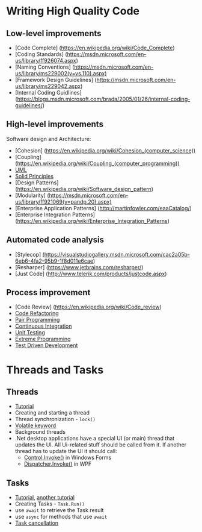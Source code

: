 # Writing High Quality Code

## Low-level improvements

* [Code Complete] (https://en.wikipedia.org/wiki/Code_Complete)
* [Coding Standards] (https://msdn.microsoft.com/en-us/library/ff926074.aspx)
* [Naming Conventions] (https://msdn.microsoft.com/en-us/library/ms229002(v=vs.110).aspx)
* [Framework Design Guidelines] (https://msdn.microsoft.com/en-us/library/ms229042.aspx)
* [Internal Coding Guidlines] (https://blogs.msdn.microsoft.com/brada/2005/01/26/internal-coding-guidelines/)

## High-level improvements

Software design and Architecture:

* [Cohesion] (https://en.wikipedia.org/wiki/Cohesion_(computer_science))
* [Coupling] (https://en.wikipedia.org/wiki/Coupling_(computer_programming))
* [UML](https://en.wikipedia.org/wiki/Unified_Modeling_Language)
* [Solid Principles](http://www.codeproject.com/Articles/703634/SOLID-architecture-principles-using-simple-Csharp)
* [Design Patterns] (https://en.wikipedia.org/wiki/Software_design_pattern)
* [Modularity] (https://msdn.microsoft.com/en-us/library/ff921069(v=pandp.20).aspx)
* [Enterprise Application Patterns] (http://martinfowler.com/eaaCatalog/)
* [Enterprise Integration Patterns] (https://en.wikipedia.org/wiki/Enterprise_Integration_Patterns)


## Automated code analysis

* [Stylecop] (https://visualstudiogallery.msdn.microsoft.com/cac2a05b-6eb6-4fa2-95b9-1f8d011e6cae)
* [Resharper] (https://www.jetbrains.com/resharper/)
* [Just Code] (http://www.telerik.com/products/justcode.aspx)

## Process improvement
* [Code Review] (https://en.wikipedia.org/wiki/Code_review)
* [Code Refactoring](https://en.wikipedia.org/wiki/Code_refactoring)
* [Pair Programming](https://en.wikipedia.org/wiki/Pair_programming)
* [Continuous Integration](https://en.wikipedia.org/wiki/Continuous_integration)
* [Unit Testing](https://en.wikipedia.org/wiki/Unit_testing)
* [Extreme Programming](https://en.wikipedia.org/wiki/Extreme_programming)
* [Test Driven Development](https://en.wikipedia.org/wiki/Test-driven_development)

# Threads and Tasks

## Threads
* [Tutorial](http://www.albahari.com/threading/)
* Creating and starting a thread
* Thread synchronization - `lock()`
* [Volatile keyword](https://msdn.microsoft.com/en-us/library/x13ttww7.aspx)
* Background threads
* .Net desktop applications have a special UI (or main) thread that updates the UI. All Ui-related stuff should be called from it. If another thread has to update the UI it should call:
  * [Control.Invoke()](https://msdn.microsoft.com/en-us/library/system.windows.forms.control.invoke%28v=vs.110%29.aspx) in Windows Forms
  * [Dispatcher.Invoke()](https://msdn.microsoft.com/en-us/library/system.windows.threading.dispatcher.invoke%28v=vs.110%29.aspx) in WPF

## Tasks
* [Tutorial](https://stephenhaunts.com/2014/10/10/simple-async-await-example-for-asynchronous-programming/), [another tutorial](https://msdn.microsoft.com/en-us/library/hh191443.aspx)
* Creating Tasks - `Task.Run()`
* use `await` to retrieve the Task result
* use `async` for methods that use `await`
* [Task cancellation](https://msdn.microsoft.com/en-us/library/dd997396%28v=vs.110%29.aspx)
